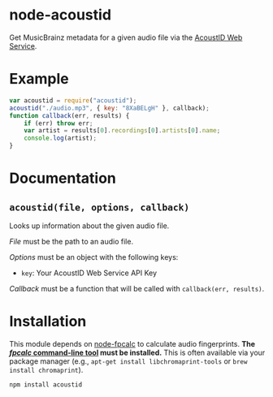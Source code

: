 # node-acoustid

Get MusicBrainz metadata for a given audio file via the [AcoustID Web
Service](http://acoustid.org/webservice).

# Example

```js
var acoustid = require("acoustid");
acoustid("./audio.mp3", { key: "8XaBELgH" }, callback);
function callback(err, results) {
	if (err) throw err;
	var artist = results[0].recordings[0].artists[0].name;
	console.log(artist);
}
```


# Documentation

## `acoustid(file, options, callback)`

Looks up information about the given audio file.

*File* must be the path to an audio file.

*Options* must be an object with the following keys:

 * `key`: Your AcoustID Web Service API Key

*Callback* must be a function that will be called with `callback(err,
results)`.

# Installation 

This module depends on
[node-fpcalc](https://github.com/parshap/node-fpcalc) to calculate audio
fingerprints. **The [*fpcalc* command-line
tool](http://acoustid.org/chromaprint) must be installed.** This is
often available via your package manager (e.g., `apt-get install
libchromaprint-tools` or `brew install chromaprint`).

```
npm install acoustid
```
